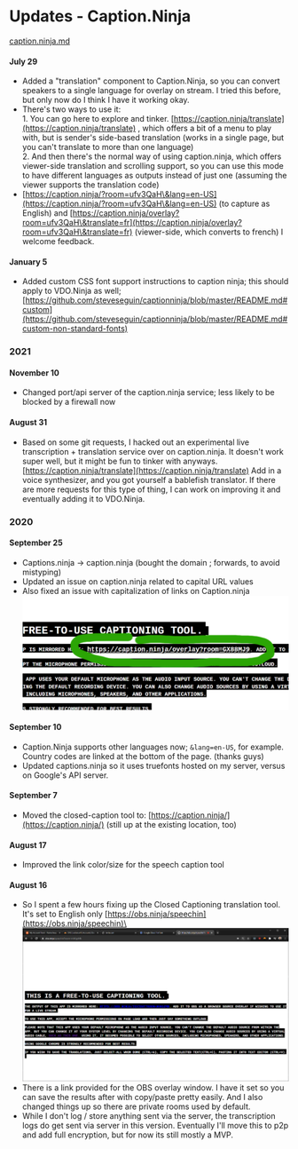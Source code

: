 # Updates - Caption.Ninja

[caption.ninja.md](../steves-helper-apps/caption.ninja.md "mention")

#### July 29

* Added a "translation" component to Caption.Ninja, so you can convert speakers to a single language for overlay on stream. I tried this before, but only now do I think I have it working okay.
* There's two ways to use it:\
  1\. You can go here to explore and tinker. [https://caption.ninja/translate](https://caption.ninja/translate) , which offers a bit of a menu to play with, but is sender's side-based translation (works in a single page, but you can't translate to more than one language)\
  2\. And then there's the normal way of using caption.ninja, which offers viewer-side translation and scrolling support, so you can use this mode to have different languages as outputs instead of just one (assuming the viewer supports the translation code)
* [https://caption.ninja/?room=ufv3QaH\&lang=en-US](https://caption.ninja/?room=ufv3QaH\&lang=en-US) (to capture as English) and [https://caption.ninja/overlay?room=ufv3QaH\&translate=fr](https://caption.ninja/overlay?room=ufv3QaH\&translate=fr) (viewer-side, which converts to french) I welcome feedback.

#### January 5

* Added custom CSS font support instructions to caption ninja; this should apply to VDO.Ninja as well; [https://github.com/steveseguin/captionninja/blob/master/README.md#custom](https://github.com/steveseguin/captionninja/blob/master/README.md#custom-non-standard-fonts)

### 2021

#### November 10

* Changed port/api server of the caption.ninja service; less likely to be blocked by a firewall now

#### August 31

* Based on some git requests, I hacked out an experimental live transcription + translation service over on caption.ninja. It doesn't work super well, but it might be fun to tinker with anyways. [https://caption.ninja/translate](https://caption.ninja/translate) Add in a voice synthesizer, and you got yourself a bablefish translator. If there are more requests for this type of thing, I can work on improving it and eventually adding it to VDO.Ninja.

### 2020

#### September 25

* Captions.ninja -> caption.ninja (bought the domain ; forwards, to avoid mistyping)
* Updated an issue on caption.ninja related to capital URL values
* Also fixed an issue with capitalization of links on Caption.ninja\
  ![](<../.gitbook/assets/image (1) (3).png>)

#### September 10

* Caption.Ninja supports other languages now; `&lang=en-US`, for example. Country codes are linked at the bottom of the page. (thanks guys)
* Updated captions.ninja so it uses truefonts hosted on my server, versus on Google's API server.

#### September 7

* Moved the closed-caption tool to: [https://caption.ninja/](https://caption.ninja/) (still up at the existing location, too)

#### August 17

* Improved the link color/size for the speech caption tool

#### August 16

* So I spent a few hours fixing up the Closed Captioning translation tool. It's set to English only [https://obs.ninja/speechin](https://obs.ninja/speechin)\
  ![](<../.gitbook/assets/image (11) (3).png>)
* There is a link provided for the OBS overlay window. I have it set so you can save the results after with copy/paste pretty easily. And I also changed things up so there are private rooms used by default.
* While I don't log / store anything sent via the server, the transcription logs do get sent via server in this version. Eventually I'll move this to p2p and add full encryption, but for now its still mostly a MVP.
